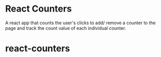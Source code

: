 # React Counters

A react app that counts the user's clicks to add/ remove a counter 
to the page and track the count value of each individual counter. 
# react-counters
